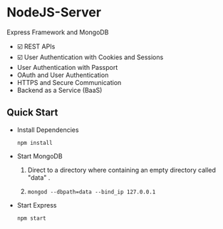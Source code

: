 # NodeJS-Server
Express Framework and MongoDB
- ☑️ REST APIs
- ☑️ User Authentication with Cookies and Sessions
- User Authentication with Passport
- OAuth and User Authentication
- HTTPS and Secure Communication
- Backend as a Service (BaaS)



## Quick Start

- Install Dependencies

  ```
  npm install
  ```

- Start MongoDB

  1. Direct to a directory where containing an empty directory called "data" .

  2. ```
     mongod --dbpath=data --bind_ip 127.0.0.1
     ```

- Start Express

  ```
  npm start
  ```

  
